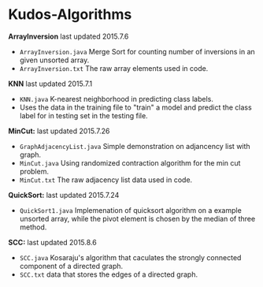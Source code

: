 # Kudos-Algorithms

**ArrayInversion** last updated 2015.7.6

- `ArrayInversion.java` Merge Sort for counting number of inversions in an given unsorted array.
- `ArrayInversion.txt`  The raw array elements used in code.

**KNN** last updated 2015.7.1

- `KNN.java` K-nearest neighborhood in predicting class labels. 
- Uses the data in the training file to "train" a model and predict the class label for in testing set in the testing file.

**MinCut:** last updated 2015.7.26

- `GraphAdjacencyList.java` Simple demonstration on adjancency list with graph.
- `MinCut.java` Using randomized contraction algorithm for the min cut problem.
- `MinCut.txt`  The raw adjacency list data used in code.

**QuickSort:** last updated 2015.7.24

- `QuickSort1.java` Implemenation of quicksort algorithm on a example unsorted array, while the pivot element is chosen by the median of three method. 

**SCC:** last updated 2015.8.6

- `SCC.java` Kosaraju's algorithm that caculates the strongly connected component of a directed graph. 
- `SCC.txt`  data that stores the edges of a directed graph.
